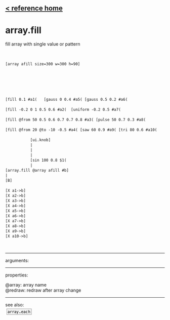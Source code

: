 [< reference home](ceammc_lib.html)
---

# array.fill


fill array with single value or pattern

```


[array afill size=300 w=300 h=90]






[fill 0.1 #a1(   [gauss 0 0.4 #a5( [gauss 0.5 0.2 #a6(

[fill -0.2 0 1 0.5 0.6 #a2(  [uniform -0.2 0.5 #a7(

[fill @from 50 0.5 0.6 0.7 0.7 0.8 #a3( [pulse 50 0.7 0.3 #a8(

[fill @from 20 @to -10 -0.5 #a4( [saw 60 0.9 #a9( [tri 80 0.6 #a10(

           [ui.knob]
           |
           |
           |
           [sin 100 0.8 $1(
           |
[array.fill @array afill #b]
|
[B]

[X a1->b]
[X a2->b]
[X a3->b]
[X a4->b]
[X a5->b]
[X a6->b]
[X a7->b]
[X a8->b]
[X a9->b]
[X a10->b]

            
```

---
arguments:


---
properties:

@array: array name<br>
@redraw: redraw after array
            change<br>

---
see also:<br>
[![array.each](img/object_array.each.png)](array.each.html)
